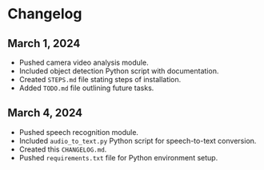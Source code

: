 # Changelog

## March 1, 2024
- Pushed camera video analysis module.
- Included object detection Python script with documentation.
- Created `STEPS.md` file stating steps of installation.
- Added `TODO.md` file outlining future tasks.

## March 4, 2024
- Pushed speech recognition module.
- Included `audio_to_text.py` Python script for speech-to-text conversion.
- Created this `CHANGELOG.md`.
- Pushed `requirements.txt` file for Python environment setup.